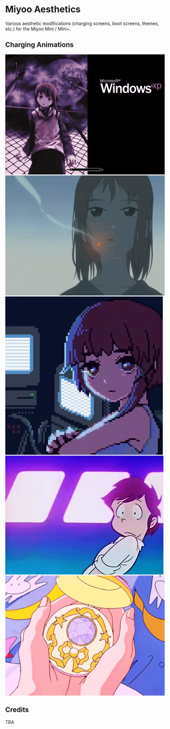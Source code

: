 # Miyoo Aesthetics
Various aesthetic modifications (charging screens, boot screens, themes, etc.) for the Miyoo Mini / Mini+.

## Charging Animations
![](https://github.com/faithvoid/Miyoo-Aesthetics/blob/main/Serial%20Experiments%20Lain/screenshots/original.webp)
![](FLCL/screenshots/original.gif) 
![](https://github.com/faithvoid/Miyoo-Aesthetics/blob/main/Serial%20Experiments%20Lain%20(2)/screenshots/original.gif)
![](https://github.com/faithvoid/Miyoo-Aesthetics/blob/main/Urusei%20Yatsura%20(Charging%20Animation)/screenshots/original.webp)
![](https://github.com/faithvoid/Miyoo-Aesthetics/blob/main/Sailor%20Moon%20(Charging%20Animation)/screenshots/original.gif)



## Credits
TBA
